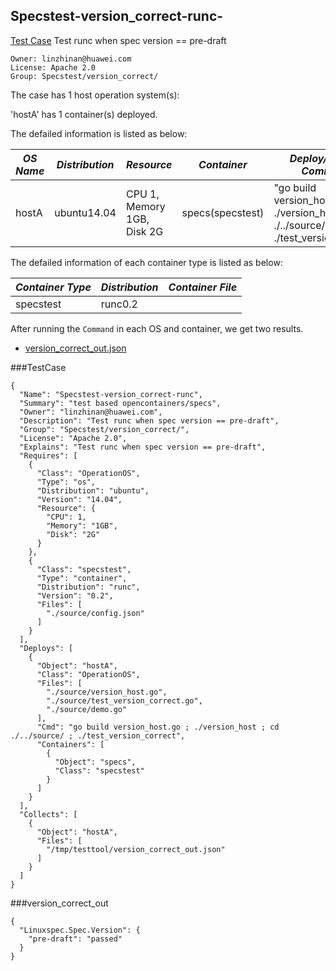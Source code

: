## Specstest-version_correct-runc-
[Test Case](#testcase) Test runc when spec version == pre-draft

```
Owner: linzhinan@huawei.com
License: Apache 2.0
Group: Specstest/version_correct/
```

The case has 1 host operation system(s):

'hostA' has 1 container(s) deployed.

The defailed information is listed as below:

| *OS Name* | *Distribution* | *Resource* | *Container*| *Deploy/Testing Command* |
| -------| ------ | --------- | -------- | --------|
|hostA|ubuntu14.04|CPU 1, Memory 1GB, Disk 2G|specs(specstest)|"go build version_host.go ; ./version_host ; cd ./../source/ ; ./test_version_correct"|

The defailed information of each container type is listed as below:

| *Container Type* | *Distribution* | *Container File* |
| -------| ------ | ------- |
|specstest|runc0.2| |

After running the `Command` in each OS and container, we get two results.

* [version_correct_out.json](#version_correct_out) 


###TestCase
```
{
  "Name": "Specstest-version_correct-runc",
  "Summary": "test based opencontainers/specs",
  "Owner": "linzhinan@huawei.com",
  "Description": "Test runc when spec version == pre-draft",
  "Group": "Specstest/version_correct/",
  "License": "Apache 2.0",
  "Explains": "Test runc when spec version == pre-draft",
  "Requires": [
    {
      "Class": "OperationOS",
      "Type": "os",
      "Distribution": "ubuntu",
      "Version": "14.04",
      "Resource": {
        "CPU": 1,
        "Memory": "1GB",
        "Disk": "2G"
      }
    },
    {
      "Class": "specstest",
      "Type": "container",
      "Distribution": "runc",
      "Version": "0.2",
      "Files": [
        "./source/config.json"
      ]
    }
  ],
  "Deploys": [
    {
      "Object": "hostA",
      "Class": "OperationOS",
      "Files": [
        "./source/version_host.go",
        "./source/test_version_correct.go",
        "./source/demo.go"
      ],
      "Cmd": "go build version_host.go ; ./version_host ; cd ./../source/ ; ./test_version_correct",
      "Containers": [
        {
          "Object": "specs",
          "Class": "specstest"
        }
      ]
    }
  ],
  "Collects": [
    {
      "Object": "hostA",
      "Files": [
        "/tmp/testtool/version_correct_out.json"
      ]
    }
  ]
}
```

###version_correct_out
```
{
  "Linuxspec.Spec.Version": {
    "pre-draft": "passed"
  }
}
```


